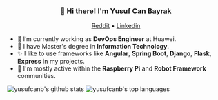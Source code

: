 <h3 align="center">👋 Hi there! I'm Yusuf Can Bayrak</h3>
<p align="center">
  <a href="https://www.reddit.com/u/yusufcanbayrak">Reddit</a> •
  <a href="https://www.linkedin.com/in/yusufcanbayrak">Linkedin</a>
</p>

- 🌱 I’m currently working as **DevOps Engineer** at Huawei.
- 🔭 I have Master's degree in **Information Technology**.
- ✨ I like to use frameworks like **Angular**, **Spring Boot**, **Django**, **Flask**, **Express** in my projects.
- 💬 I'm mostly active within the **Raspberry Pi** and **Robot Framework** communities.


![yusufcanb's github stats](https://github-readme-stats.vercel.app/api?username=yusufcanb&show_icons=true&hide_border=true)
![yusufcanb's top languages](https://github-readme-stats.vercel.app/api/top-langs/?username=yusufcanb&layout=compact&hide_border=true)
